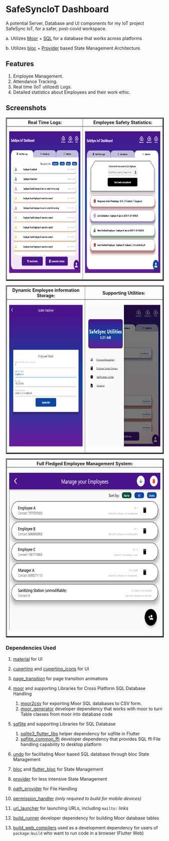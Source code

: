 # SafeSyncIoT Dashboard

A potential Server, Database and UI components for my IoT project SafeSync IoT, for a safer, post-covid workspace.

  a. Utilizes [Moor](https://pub.dev/packages/moor) + [SQL](https://pub.dev/packages/sqflite) for a database that works across platforms
  
  b. Utilizes [bloc](https://pub.dev/packages/bloc) + [Provider](https://pub.dev/packages/provider) based State Management Architecture.

## Features

1. Employee Management.
2. Attendance Tracking.
3. Real time (IoT utilized) Logs.
4. Detailed statistics about Employees and their work ethic.

## Screenshots

<table border=3>
<tr>
<th>
<center><b>Real Time Logs:</b></center>
</th>
<th>
<center><b>Employee Safety Statistics:</b></center>
</th>
</tr>

<tr>
<td>

[<img height="450" width="350" src="https://raw.githubusercontent.com/Dhi13man/SafeSyncIoT/main/Screenshots/logs.png" alt="Real Time Logs">](https://raw.githubusercontent.com/Dhi13man/SafeSyncIoT/main/Screenshots/logs.png)
</td>
<td>

[<img height="450" width="350" src="https://raw.githubusercontent.com/Dhi13man/SafeSyncIoT/main/Screenshots/stats.png" alt="Statistics">](https://raw.githubusercontent.com/Dhi13man/SafeSyncIoT/main/Screenshots/stats.png)

</td>
</tr>
</table>

<table border=3>
  <tr>
  <th>
  <center><b>Dynamic Employee information Storage:</b></center>
  </th>
  <th>
  <center><b>Supporting Utilities:</b></center>
  </th>
  </tr>
  <tr>
  <td>

  [<img height="450" width="350" src="https://raw.githubusercontent.com/Dhi13man/SafeSyncIoT/main/Screenshots/employee_view.png" alt="Employee View">](https://raw.githubusercontent.com/Dhi13man/SafeSyncIoT/main/Screenshots/employee_view.png)
  </td>
  <td>

  [<img height="450" width="350" src="https://raw.githubusercontent.com/Dhi13man/SafeSyncIoT/main/Screenshots/sidebarSanitizeScreen.png" alt="Employee View">](https://raw.githubusercontent.com/Dhi13man/SafeSyncIoT/main/Screenshots/sidebarSanitizeScreen.png)
  </td>
  </tr>
</table>

<table border=3>
  <tr>
    <th>
    <center><b>Full Fledged Employee Management System:</b></center>
    </th>
  </tr>
  <tr>
    <td>
<center>

  [<img height="500" width="720" src="https://raw.githubusercontent.com/Dhi13man/SafeSyncIoT/main/Screenshots/employee_management.png" alt="Employee Management">](https://raw.githubusercontent.com/Dhi13man/SafeSyncIoT/main/Screenshots/employee_management.png)
  </center>
  </td>
  </tr>
</table>

### Dependencies Used

1. [material](https://material.io/develop/flutter) for UI

2. [cupertino](https://flutter.dev/docs/development/ui/widgets/cupertino) and [cupertino_icons](https://pub.dev/packages/cupertino_icons) for UI

3. [page_transition](https://pub.dev/packages/page_transition) for page transition animations

4. [moor](https://moor.simonbinder.eu/) and supporting Libraries for Cross Platform SQL Database Handling
    1. [moor2csv](https://pub.dev/packages/moor2csv) for exporting Moor SQL databases to CSV form.
    2. [moor_generator](https://pub.dev/packages/moor_generator) developer dependency that works with moor to turn Table classes from moor into database code

5. [sqflite](https://pub.dev/packages/sqflite) and supporting Libraries for SQL Database
    1. [sqlite3_flutter_libs](https://pub.dev/packages/sqlite3_flutter_libs) helper dependency for sqflite in Flutter
    2. [sqflite_common_ffi](https://pub.dev/packages/sqflite_common_ffi) developer dependency that provides SQL ffi File handling capability to desktop platform

6. [undo](https://pub.dev/packages/undo) for facilitating Moor based SQL database through bloc State Management

7. [bloc](https://pub.dev/packages/bloc) and [flutter_bloc](https://pub.dev/packages/flutter_bloc) for State Management

8. [provider](https://pub.dev/packages/provider) for less intensive State Management

9. [path_provider](https://pub.dev/packages/path_provider) for File Handling

10. [permission_handler](https://pub.dev/packages/permission_handler) *(only required to build for mobile devices)*

11. [url_launcher](https://pub.dev/packages/url_launcher) for launching URLs, including `mailto:` links

12. [build_runner](https://pub.dev/packages/build_runner) developer dependency for building Moor database tables

13. [build_web_compilers](https://pub.dev/packages/build_web_compilers) used as a development dependency for users of `package:build` who want to run code in a browser (Flutter Web)
